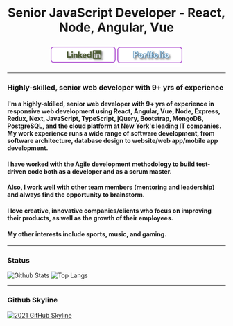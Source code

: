

<h1 align="center">Senior JavaScript Developer - React, Node, Angular, Vue</h1>

###
<p align="center">
    <a href="https://www.linkedin.com/in/drew-peters-23b048223/" target="_blank" rel="noopener noreferrer"><img align="center" src="Assets/LinkedinBtn.png" width="150px" /></a>
    <a href="https://DrewPetters.github.io" target="_blank" rel="noopener noreferrer"><img align="center" src="Assets/PortfolioBtn.png" width="150px" /></a>
</p>

---
### Highly-skilled, senior web developer with 9+ yrs of experience
####   I'm a highly-skilled, senior web developer with 9+ yrs of experience in responsive web development using React, Angular, Vue, Node, Express, Redux, Next, JavaScript, TypeScript, jQuery, Bootstrap, MongoDB,  PostgreSQL, and the cloud platform at New York's leading IT companies. My work experience runs a wide range of software development, from software architecture, database design to website/web app/mobile app development.
####   I have worked with the Agile development methodology to build test-driven code both as a developer and as a scrum master. 
####   Also, I work well with other team members (mentoring and leadership) and always find the opportunity to brainstorm. 
####   I love creative, innovative companies/clients who focus on improving their products, as well as the growth of their employees.
####   My other interests include sports, music, and gaming.


---
### Status
![Github Stats](https://github-readme-stats.vercel.app/api?username=DrewPetters&count_private=true&show_icons=true&include_all_commits=true)
![Top Langs](https://github-readme-stats.vercel.app/api/top-langs/?username=DrewPetters&hide=TeX&layout=compact)

---
### Github Skyline
<a href="https://skyline.github.com/DrewPetters/2021" title="2021 GitHub Skyline"><img src="https://skyline.github.com/DrewPetters/2021.png" alt="2021 GitHub Skyline" width="50%" /></a>
